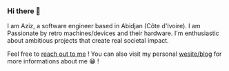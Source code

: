 ### Hi there 👋

I am Aziz, a software engineer based in Abidjan (Côte d'Ivoire). I am Passionate by retro machines/devices and their hardware. I'm enthusiastic about ambitious projects that create real societal impact.

Feel free to [reach out to me](mailto:aziz.soule.dev@gmail.com) !
You can also visit my personal [wesite/blog](https://www.azizsoule.me) for more informations about me 😁 !
